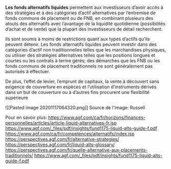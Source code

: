 **Les fonds alternatifs liquides** permettent aux investisseurs d’avoir accès à des stratégies et à des catégories d’actif alternatives par l’entremise de fonds communs de placement ou de FNB, en combinant plusieurs des atouts des alternatifs avec l’avantage de la liquidité quotidienne (possibilités d’achat et de vente) que la plupart des investisseurs de détail recherchent.

Ils sont soumis à moins de restrictions quant aux types d’actifs qu’ils peuvent détenir. Les fonds alternatifs liquides peuvent investir dans des catégories d’actif non traditionnelles telles que les marchandises physiques, ou utiliser des stratégies alternatives telles que les positions longues et courtes ou les contrats à terme gérés; des démarches que les FNB ou les fonds communs de placement traditionnels ne sont généralement pas autorisés à effectuer.

De plus, l’effet de levier, l’emprunt de capitaux, la vente à découvert sans exigence de couverture en espèces et l’utilisation d’instruments dérivés dans un but de couverture ou à d’autres fins procurent une flexibilité supérieure

![[Pasted image 20201117064320.png]]
Source de l'image: Russell

Pour en savoir plus:
https://www.agf.com/ca/fr/horizons/finances-personnelles/articles/article-liquid-alternatives-fr.jsp
https://www.agf.com/_files/pdf/insights/fund1175-liquid-alts-guide-f.pdf
https://www.agf.com/ca/fr/competences/alternatifs/index.jsp
https://perspectives.agf.com/fr/alternative-strategies/
https://perspectives.agf.com/fr/liquid-alts-glossary/
https://perspectives.agf.com/fr/quelle-alternative-aux-placements-traditionnels/
https://www.agf.com/_files/pdf/insights/fund1175-liquid-alts-guide-f.pdf

